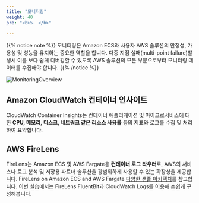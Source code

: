 ```yaml
---
title: "모니터링"
weight: 40
pre: "<b>5. </b>"

---
```


{{% notice note %}}
모니터링은 Amazon ECS와 사용자 AWS 솔루션의 안정성, 가용성 및 성능을 유지하는 중요한 역할을 합니다. 다중 지점 실패(multi-point failure)발생시 이를 보다 쉽게 디버깅할 수 있도록 AWS 솔루션의 모든 부분으로부터 모니터링 데이터를 수집해야 합니다.
{{% /notice %}}

![MonitoringOverview](/images/monitoring/monitoring.svg)

## Amazon CloudWatch 컨테이너 인사이트
CloudWatch Container Insights는 컨테이너 애플리케이션 및 마이크로서비스에 대한  **CPU, 메모리, 디스크, 네트워크 같은 리소스 사용률** 등의 지표와 로그를 수집 및 처리하여 요약합니다. 

## AWS FireLens
FireLens는 Amazon ECS 및 AWS Fargate용 **컨테이너 로그 라우터**로, AWS의 서비스나 로그 분석 및 저장용 파트너 솔루션을 광범위하게 사용할 수 있는 확장성을 제공합니다. FireLens on Amazon ECS and AWS Fargate [다양한 샘플 아키텍처](https://github.com/aws-samples/amazon-ecs-firelens-examples)를 참고합니다. 이번 실습에서는 FireLens FluentBit과 CloudWatch Logs를 이용해 손쉽게 구성해봅니다.
